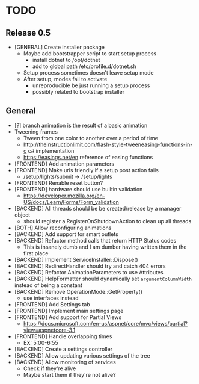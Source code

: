 ﻿# TODO

## Release 0.5
- [GENERAL] Create installer package
	- Maybe add bootstrapper script to start setup process
		- install dotnet to /opt/dotnet
		- add to global path /etc/profile.d/dotnet.sh
	- Setup process sometimes doesn't leave setup mode
	- After setup, modes fail to activate
		- unreproducible be just running a setup process
		- possibly related to bootstrap installer

## General
- [?] branch animation is the result of a basic animation
- Tweening frames
	- Tween from one color to another over a period of time
	- http://theinstructionlimit.com/flash-style-tweeneasing-functions-in-c c# implementation
	- https://easings.net/en reference of easing functions
- [FRONTEND] Add animation parameters
- [FRONTEND] Make urls friendly if a setup post action fails
	- /setup/lights/submit -> /setup/lights
- [FRONTEND] Renable reset button?
- [FRONTEND] hardware should use builtin validation
	- https://developer.mozilla.org/en-US/docs/Learn/Forms/Form_validation
- [BACKEND] All threads should be be created/release by a manager object
	- should register a RegisterOnShutdownAction to clean up all threads
- [BOTH] Allow reconfiguring animations
- [BACKEND] Add support for smart outlets
- [BACKEND] Refactor method calls that return HTTP Status codes
	- This is insanely dumb and I am dumber having written them in the first place
- [BACKEND] Implement ServiceInstaller::Dispose()
- [BACKEND] RedirectHandler should try and catch 404 errors
- [BACKEND] Refactor AnimationParameters to use Attributes
- [BACKEND] HelpFormatter should dynamically set `argumentColumnWidth` instead of being a constant
- [BACKEND] Remove OperationMode::GetProperty()
	- use interfaces instead
- [FRONTEND] Add Settings tab
- [FRONTEND] Implement main settings page
- [FRONTEND] Add support for Partial Views
	- https://docs.microsoft.com/en-us/aspnet/core/mvc/views/partial?view=aspnetcore-3.1
- [FRONTEND] Handle overlapping times
	- EX: 5:00-6:55
- [BACKEND] Create a settings controller
- [BACKEND] Allow updating various settings of the tree
- [BACKEND] Allow monitoring of services
	- Check if they're alive
	- Maybe start them if they're not alive?